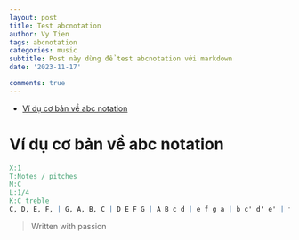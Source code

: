 ```yaml
---
layout: post
title: Test abcnotation
author: Vy Tien
tags: abcnotation
categories: music
subtitle: Post này dùng để test abcnotation với markdown
date: '2023-11-17'

comments: true
---
```



<ul>
<li><a href="#ví-dụ-cơ-bản-về-abc-notation">Ví dụ cơ bản về abc notation</a></li>
</ul>


# Ví dụ cơ bản về abc notation
```abc
X:1
T:Notes / pitches
M:C
L:1/4
K:C treble
C, D, E, F, | G, A, B, C | D E F G | A B c d | e f g a | b c' d' e' | f' g' a' b' |]
```


> Written with passion

